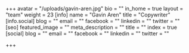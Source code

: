 +++
avatar = "/uploads/gavin-aren.jpg"
bio = ""
in_home = true
layout = "team"
weight = 23
[info]
name = "Gavin Aren"
title = "Copywriter"
[info.social]
blog = ""
email = ""
facebook = ""
linkedin = ""
twitter = ""
[seo]
featured_image = ""
meta_description = ""
title = ""
index = true
[social]
blog = ""
email = ""
facebook = ""
linkedin = ""
twitter = ""

+++
